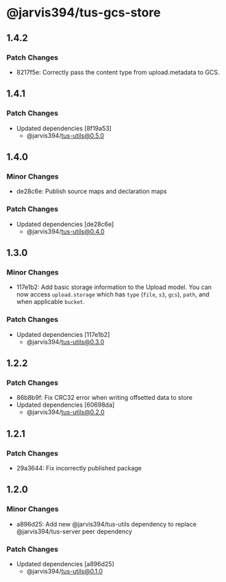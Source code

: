 # @jarvis394/tus-gcs-store

## 1.4.2

### Patch Changes

- 8217f5e: Correctly pass the content type from upload.metadata to GCS.

## 1.4.1

### Patch Changes

- Updated dependencies [8f19a53]
  - @jarvis394/tus-utils@0.5.0

## 1.4.0

### Minor Changes

- de28c6e: Publish source maps and declaration maps

### Patch Changes

- Updated dependencies [de28c6e]
  - @jarvis394/tus-utils@0.4.0

## 1.3.0

### Minor Changes

- 117e1b2: Add basic storage information to the Upload model. You can now access
  `upload.storage` which has `type` (`file`, `s3`, `gcs`), `path`, and when applicable
  `bucket`.

### Patch Changes

- Updated dependencies [117e1b2]
  - @jarvis394/tus-utils@0.3.0

## 1.2.2

### Patch Changes

- 86b8b9f: Fix CRC32 error when writing offsetted data to store
- Updated dependencies [60698da]
  - @jarvis394/tus-utils@0.2.0

## 1.2.1

### Patch Changes

- 29a3644: Fix incorrectly published package

## 1.2.0

### Minor Changes

- a896d25: Add new @jarvis394/tus-utils dependency to replace @jarvis394/tus-server peer dependency

### Patch Changes

- Updated dependencies [a896d25]
  - @jarvis394/tus-utils@0.1.0
